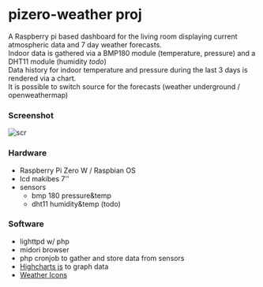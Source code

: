# pizero-weather proj
A Raspberry pi based dashboard for the living room displaying current atmospheric data and 7 day weather forecasts.<br />
Indoor data is gathered via a BMP180 module (temperature, pressure) and a DHT11 module (humidity *todo*) <br />
Data history for indoor temperature and pressure during the last 3 days is rendered via a chart.<br />
It is possible to switch source for the forecasts (weather underground / openweathermap)

### Screenshot
![scr](https://raw.githubusercontent.com/imeuro/pizero-weather/master/scr/pizero-weather-scr09apr2017.png)

### Hardware
* Raspberry			Pi Zero W / Raspbian OS
* lcd				    makibes 7''
* sensors			
  * bmp 180       pressure&temp
  * dht11         humidity&temp (todo)

### Software
* lighttpd w/ php
* midori browser
* php cronjob to gather and store data from sensors
* [Highcharts js](http://www.highcharts.com/) to graph data
* [Weather Icons](https://erikflowers.github.io/weather-icons/)
